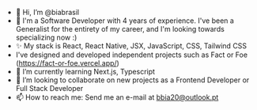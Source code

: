 - 👋 Hi, I’m @biabrasil
- 👀 I'm a Software Developer with 4 years of experience. I've been a Generalist for the entirety of my career, and I'm looking towards specializing now :)
- ✨ My stack is React, React Native, JSX, JavaScript, CSS, Tailwind CSS
- I've designed and developed independent projects such as Fact or Foe (https://fact-or-foe.vercel.app/)
- 🌱 I’m currently learning Next.js, Typescript
- 💞️ I’m looking to collaborate on new projects as a Frontend Developer or Full Stack Developer
- 📫 How to reach me: Send me an e-mail at bbia20@outlook.pt

<!---
biabrasil/biabrasil is a ✨ special ✨ repository because its `README.md` (this file) appears on your GitHub profile.
You can click the Preview link to take a look at your changes.
--->
